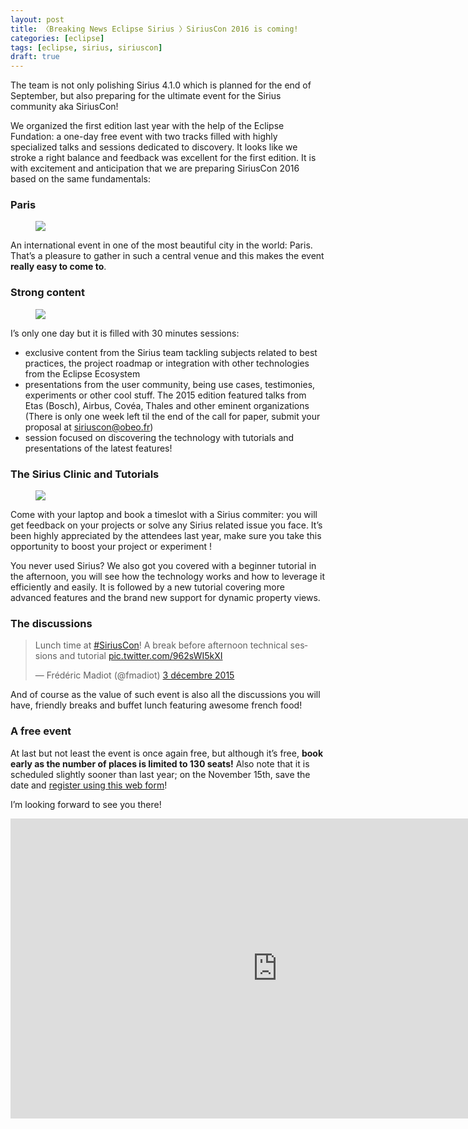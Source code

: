 ```yaml
---
layout: post
title: 〈Breaking News Eclipse Sirius 〉SiriusCon 2016 is coming!
categories: [eclipse]
tags: [eclipse, sirius, siriuscon]
draft: true
---
```


The team is not only polishing Sirius 4.1.0 which is planned for the end of September, but also preparing for the ultimate event for the Sirius community aka SiriusCon! 

We organized the first edition last year with the help of the Eclipse Fundation: a one-day free event with two tracks filled with highly specialized talks and sessions dedicated to discovery. It looks like we stroke a right balance and feedback was excellent for the first edition.  It is with excitement and anticipation that we are preparing SiriusCon 2016 based on the same fundamentals:

### Paris

<figure>
    <a href="{{ site.url }}/images/blog/siriuscon/venue.jpg"><img src="{{ site.url }}/images/blog/siriuscon/venue.jpg"></a>    
    <figcaption></figcaption>
</figure>

An international event in one of the most beautiful city in the world: Paris. That’s a pleasure to gather in such a central venue and this makes the event **really easy to come to**. 

### Strong content

<figure>
    <a href="{{ site.url }}/images/blog/siriuscon/talks.jpg"><img src="{{ site.url }}/images/blog/siriuscon/talks.jpg"></a>    
    <figcaption></figcaption>
</figure>

I’s only one day but it is filled with 30 minutes sessions:

* exclusive content from the Sirius team tackling subjects related to best practices, the project roadmap or integration with other technologies from the Eclipse Ecosystem
* presentations from the user community, being use cases, testimonies, experiments or other cool stuff. The 2015 edition featured talks from Etas (Bosch), Airbus, Covéa, Thales and other eminent organizations (There is only one week left til the end of the call for paper, submit your proposal at [siriuscon@obeo.fr](mailto:siriuscon@obeo.fr!))
* session focused on discovering the technology with tutorials and presentations of the latest features!

### The Sirius Clinic and Tutorials	

<figure>
    <a href="{{ site.url }}/images/blog/siriuscon/clinic.jpg"><img src="{{ site.url }}/images/blog/siriuscon/clinic.jpg"></a>    
    <figcaption></figcaption>
</figure>


Come with your laptop and book a timeslot with a Sirius commiter: you will get feedback on your projects or solve any Sirius related issue you face. It’s been highly appreciated by the attendees last year, make sure you take this opportunity to boost your project or experiment !

You never used Sirius? We also got you covered with a beginner tutorial in the afternoon, you will see how the technology works and how to leverage it efficiently and easily. It is followed by a new tutorial covering more advanced features and the brand new support for dynamic property views.


### The discussions


<blockquote class="twitter-tweet" data-lang="fr"><p lang="en" dir="ltr">Lunch time at <a href="https://twitter.com/hashtag/SiriusCon?src=hash">#SiriusCon</a>! A break before afternoon technical sessions and tutorial <a href="https://t.co/962sWI5kXI">pic.twitter.com/962sWI5kXI</a></p>&mdash; Frédéric Madiot (@fmadiot) <a href="https://twitter.com/fmadiot/status/672386048484339712">3 décembre 2015</a></blockquote>
<script async src="//platform.twitter.com/widgets.js" charset="utf-8"></script>

And of course as the value of such event is also all the discussions you will have, friendly breaks and buffet lunch featuring awesome french food!

### A free event

At last but not least the event is once again free, but although it’s free, **book early as the number of places is limited to 130 seats!** Also note that it is scheduled slightly sooner than last year; on the November 15th, save the date and [register using this web form](http://www.siriuscon.org/register.php)!

I’m looking forward to see you there!

<iframe width="854" height="480" src="https://www.youtube.com/embed/uvf_MYASxFE" frameborder="0" allowfullscreen></iframe>

